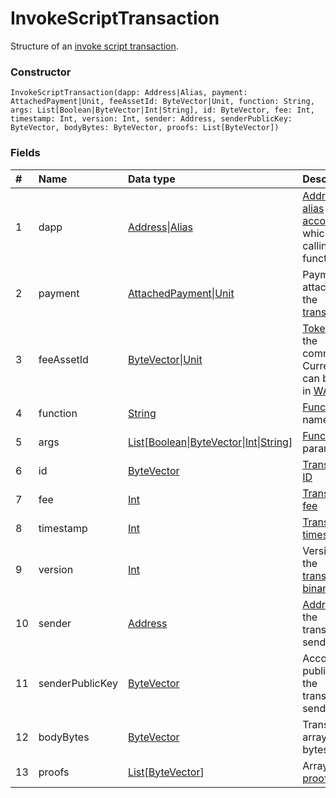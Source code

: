 # InvokeScriptTransaction

Structure of an [invoke script transaction](/blockchain/transaction-type/invoke-script-transaction.md).

### Constructor

``` ride
InvokeScriptTransaction(dapp: Address|Alias, payment: AttachedPayment|Unit, feeAssetId: ByteVector|Unit, function: String, args: List[Boolean|ByteVector|Int|String], id: ByteVector, fee: Int, timestamp: Int, version: Int, sender: Address, senderPublicKey: ByteVector, bodyBytes: ByteVector, proofs: List[ByteVector])
```

### Fields

| # | Name | Data type | Description |
| :--- | :--- | :--- | :--- |
| 1 | dapp | [Address](/ride/structures/common-structures/address.md)&#124;[Alias](/ride/structures/common-structures/alias.md) | [Address](/blockchain/address.md) or [alias](/blockchain/alias.md) of the [account]((/blockchain/account.md)) which is calling a function |
| 2 | payment | [AttachedPayment](/ride/structures/common-structures/attached-payment.md)&#124;[Unit](/ride/data-types/unit.md) | Payment attached to the [transaction](/blockchain/transaction.md) |
| 3 | feeAssetId | [ByteVector](/ride/data-types/byte-vector.md)&#124;[Unit](/ride/data-types/unit.md) | [Token](/blockchain/token.md) to pay the commission. Currently, it can be only in [WAVES](/blockchain/token/waves.md) |
| 4 | function | [String](/ride/data-types/string.md) | [Function](/ride/functions.md) name |
| 5 | args | [List](/ride/data-types/list.md)[[Boolean](/ride/data-types/boolean.md)&#124;[ByteVector](/ride/data-types/byte-vector.md)&#124;[Int](/ride/data-types/int.md)&#124;[String](/ride/data-types/string.md)] | [Function](/ride/functions.md) parameters |
| 6 | id | [ByteVector](/ride/data-types/byte-vector.md) | [Transaction ID](/blockchain/transaction/transaction-id.md) |
| 7 | fee | [Int](/ride/data-types/int.md) | [Transaction fee](/blockchain/transaction-fee.md) |
| 8 | timestamp | [Int](/ride/data-types/int.md) | [Transaction timestamp](/blockchain/transaction/transaction-timestamp.md) |
| 9 | version | [Int](/ride/data-types/int.md) | Version of the [transaction binary format](/blockchain/binary-format/transaction-binary-format.md) |
| 10 | sender | [Address](/ride/structures/common-structures/address.md) | [Address](/blockchain/address.md) of the transaction sender |
| 11 | senderPublicKey | [ByteVector](/ride/data-types/byte-vector.md) | Account public key of the transaction sender |
| 12 | bodyBytes | [ByteVector](/ride/data-types/byte-vector.md) | Transaction's array of bytes |
| 13 | proofs | [List](/ride/data-types/list.md)[[ByteVector](/ride/data-types/byte-vector.md)] | Array of [proofs](/blockchain/transaction-proof.md) |
